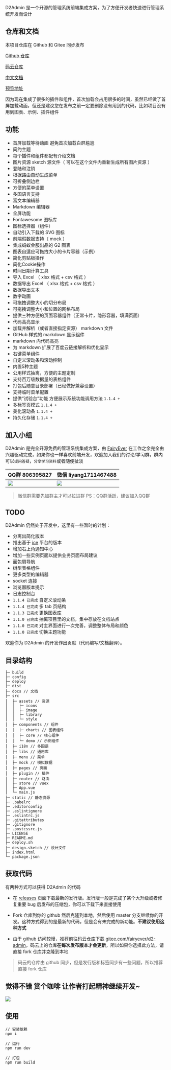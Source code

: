 D2Admin 是一个开源的管理系统前端集成方案，为了方便开发者快速进行管理系统开发而设计

## 仓库和文档

本项目仓库在 Github 和 Gitee 同步发布

[Github 仓库](https://github.com/FairyEver/d2-admin)

[码云仓库](https://gitee.com/fairyever/d2-admin)

[中文文档](https://fairyever.gitee.io/d2-admin-doc/zh/)

[预览地址](https://fairyever.gitee.io/d2-admin-preview)

因为现在集成了很多的插件和组件，首次加载会占用很多的时间，虽然已经做了首屏加载动画，但还是建议您在发布之前一定要删除没有用到的代码，比如项目没有用到图表、示例、插件组件

## 功能

* 首屏加载等待动画 避免首次加载白屏尴尬
* 简约主题
* 每个插件和组件都配有介绍文档
* 图片资源 sketch 源文件（ 可以在这个文件内重新生成所有图片资源 ）
* 登陆和注销
* 根据路由自动生成菜单
* 可折叠侧边栏
* 方便的菜单设置
* 多国语言支持
* 富文本编辑器
* Markdown 编辑器
* 全屏功能
* Fontawesome 图标库
* 图标选择器（组件）
* 自动引入下载的 SVG 图标
* 前端假数据支持（ mock ）
* 集成蚂蚁金服出品的 G2 图表
* 图表自适应可拖拽大小的卡片容器（示例）
* 简化剪贴板操作
* 简化Cookie操作
* 时间日期计算工具
* 导入 Excel （ xlsx 格式 + csv 格式 ）
* 数据导出 Excel （ xlsx 格式 + csv 格式 ）
* 数据导出文本
* 数字动画
* 可拖拽调整大小的切分布局
* 可拖拽调整大小和位置的网格布局
* 提供三种方便的页面容器组件（正常卡片，隐形容器，填满页面）
* 代码高亮显示
* 加载并解析（或者直接指定资源） markdown 文件
* GitHub 样式的 markdown 显示组件
* markdown 内代码高亮
* 为 markdown 扩展了百度云链接解析和优化显示
* 右键菜单组件
* 自定义滚动条和滚动控制
* 内置5种主题
* 公用样式抽离，方便的主题定制
* 支持百万级数据量的表格组件
* 打包后随意目录部署（已经做好兼容设置）
* 支持临时菜单配置
* 提供“试验台”功能 方便展示系统功能调用方法 `1.1.4 +`
* 多标签页模式 `1.1.4 +`
* 美化滚动条 `1.1.4 +`
* 持久化存储 `1.1.4 +`

## 加入小组

D2Admin 是完全开源免费的管理系统集成方案，由 [FairyEver](https://github.com/FairyEver) 在工作之余完全由兴趣驱动完成，如果你也一样喜欢前端开发，欢迎加入我们的讨论/学习群，群内可以`提问答疑`，`分享学习资料`或者随便扯淡

| QQ群 806395827 | 微信 liyang1711467488 |
| --- | --- |
| <img src="https://raw.githubusercontent.com/FairyEver/d2-admin/master/github/qq.jpg"/> | <img src="https://raw.githubusercontent.com/FairyEver/d2-admin/master/github/we.jpg"/> |

> 微信群需要先加群主才可以拉进群 PS：QQ群活跃，建议加入QQ群

## TODO

D2Admin 仍然处于开发中，这里有一些暂时的计划：

* 分离出简化版本
* 推出基于 [ice](https://alibaba.github.io/ice) 平台的版本
* 增加右上角通知中心
* 增加一些实例页面以提供业务页面布局建议
* 面包屑导航
* 树型表格组件
* 更多类型的编辑器
* socket 连接
* 浏览器版本提示
* 日志控制台
* `1.1.4 已完成` 自定义滚动条
* `1.1.4 已完成` 多 tab 页结构
* `1.1.3 已完成` 更换图表库
* `1.1.0 已完成` 抽离项目里的文档，集中存放在文档站点
* `1.1.0 已完成` 对主界面进行一次完善，调整整体布局和颜色
* `1.1.0 已完成` 切换主题功能

欢迎你为 D2Admin 的开发作出贡献（代码编写/文档翻译）。

## 目录结构

```
├─ build
├─ config
├─ deploy
├─ dist
├─ docs // 文档
├─ src
│  ├─ assets // 资源
│  │  ├─ icons
│  │  ├─ image
│  │  ├─ library
│  │  └─ style
│  ├─ components // 组件
│  │  ├─ charts // 图表组件
│  │  ├─ core // 核心组件
│  │  └─ demo // 示例组件
│  ├─ i18n // 多国语
│  ├─ libs // 通用库
│  ├─ menu // 菜单
│  ├─ mock // 模拟数据
│  ├─ pages // 页面
│  ├─ plugin // 插件
│  ├─ router // 路由
│  ├─ store // vuex
│  ├─ App.vue
│  └─ main.js
├─ static // 静态资源
├─ .babelrc
├─ .editorconfig
├─ .eslintignore
├─ .eslintrc.js
├─ .gitattributes
├─ .gitignore
├─ .postcssrc.js
├─ LICENSE
├─ README.md
├─ deploy.sh
├─ design.sketch // 设计文件
├─ index.html
└─ package.json
```

## 获取代码

有两种方式可以获得 D2Admin 的代码

* 在 [releases](https://github.com/FairyEver/d2-admin/releases) 页面下载最新的发行版。发行版一般是完成了某个大升级或者修复重要 bug 后发布的压缩包，你可以下载下来直接使用

* Fork 仓库到你的 github 然后克隆到本地，然后使用 master 分支继续你的开发。这种方式得到的是最新的代码，但是会有未完成的新功能。**不建议使用这种方式**

* 由于 github 访问较慢，推荐前往码云仓库下载 [gitee.com/fairyever/d2-admin](https://gitee.com/fairyever/d2-admin)，码云上的仓库**在每次发布版本才会更新**，所以如果你选择此方法，请直接 fork 仓库并克隆到本地

> 码云的仓库由 github 同步，但是发行版和标签同步有一些问题，所以推荐直接 fork 仓库

## 觉得不错 赏个咖啡 让作者打起精神继续开发~

<img src="https://raw.githubusercontent.com/FairyEver/d2-admin/master/github/reward@2x.png"/>

## 使用

```
// 安装依赖
npm i

// 运行
npm run dev

// 打包
npm run build
```
